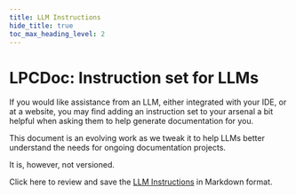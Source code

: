 ```yaml
---
title: LLM Instructions
hide_title: true
toc_max_heading_level: 2
---
```


# LPCDoc: Instruction set for LLMs

If you would like assistance from an LLM, either integrated with your IDE, or
at a website, you may find adding an instruction set to your arsenal a bit
helpful when asking them to help generate documentation for you.

This document is an evolving work as we tweak it to help LLMs better understand
the needs for ongoing documentation projects.

It is, however, not versioned.

Click here to review and save the [LLM Instructions](pathname:///files/LLM_Instructions.md)
in Markdown format.
